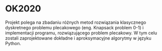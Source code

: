 # OK2020
Projekt polega na zbadaniu różnych metod rozwiązania klasycznego dyskretnego problemu plecakowego (eng. Knapsack problem 0-1) i implementacji programu, rozwiązującego problem plecakowy. W tym celu zostali zaprojektowane dokładne i aproksymacyjne algorytmy w języku Python.
